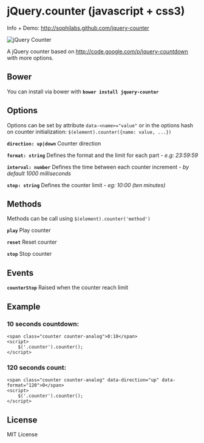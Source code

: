 # jQuery.counter (javascript + css3)

Info + Demo: http://sophilabs.github.com/jquery-counter

![jQuery Counter](http://i.imgur.com/ub7D9.png)

A jQuery counter based on http://code.google.com/p/jquery-countdown with more options.

## Bower
You can install via bower with
**`bower install jquery-counter`**

## Options
Options can be set by attribute `data-<name>="value"` or in the options hash on counter initialization: `$(element).counter({name: value, ...})`

**`direction: up|down`** Counter direction

**`format: string`** Defines the format and the limit for each part - _e.g: 23:59:59_

**`interval: number`** Defines the time between each counter increment - _by default 1000 milliseconds_

**`stop: string`** Defines the counter limit - _eg: 10:00 (ten minutes)_

## Methods
Methods can be call using `$(element).counter('method')`

**`play`** Play counter

**`reset`** Reset counter

**`stop`** Stop counter

## Events

**`counterStop`** Raised when the counter reach limit

## Example
### 10 seconds countdown:

    <span class="counter counter-analog">0:10</span>
    <script>
        $('.counter').counter();
    </script>

### 120 seconds count:
    <span class="counter counter-analog" data-direction="up" data-format="120">0</span>
    <script>
        $('.counter').counter();
    </script>
    
## License
MIT License
